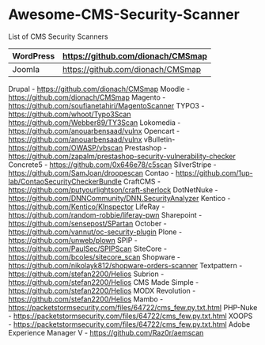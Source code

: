 # Awesome-CMS-Security-Scanner
List of CMS Security Scanners

| WordPress | https://github.com/dionach/CMSmap |
| --------- | --------------------------------- |
| Joomla | https://github.com/dionach/CMSmap |
Drupal - https://github.com/dionach/CMSmap
Moodle - https://github.com/dionach/CMSmap
Magento - https://github.com/soufianetahiri/MagentoScanner
TYPO3 - https://github.com/whoot/Typo3Scan
	      https://github.com/Webber89/TY3Scan
Lokomedia - https://github.com/anouarbensaad/vulnx
Opencart - https://github.com/anouarbensaad/vulnx
vBulletin- https://github.com/OWASP/vbscan
Prestashop - https://github.com/zapalm/prestashop-security-vulnerability-checker
Concrete5 - https://github.com/0x646e78/c5scan
SilverStripe - https://github.com/SamJoan/droopescan
Contao - https://github.com/1up-lab/ContaoSecurityCheckerBundle
CraftCMS -	https://github.com/putyourlightson/craft-sherlock
DotNetNuke - https://github.com/DNNCommunity/DNN.SecurityAnalyzer
Kentico -	https://github.com/Kentico/KInspector
LifeRay	- https://github.com/random-robbie/liferay-pwn
Sharepoint - https://github.com/sensepost/SPartan
October	- https://github.com/vannut/oc-security-plugin
Plone	- https://github.com/unweb/plown
SPIP	- https://github.com/PaulSec/SPIPScan
SiteCore -	https://github.com/bcoles/sitecore_scan
Shopware -	https://github.com/nikolayk812/shopware-orders-scanner
Textpattern	- https://github.com/stefan2200/Helios
Subrion -	https://github.com/stefan2200/Helios
CMS Made Simple -	https://github.com/stefan2200/Helios
MODX Revolution -	https://github.com/stefan2200/Helios
Mambo -	https://packetstormsecurity.com/files/64722/cms_few.py.txt.html
PHP-Nuke -	https://packetstormsecurity.com/files/64722/cms_few.py.txt.html
XOOPS	 - https://packetstormsecurity.com/files/64722/cms_few.py.txt.html
Adobe Experience Manager V - https://github.com/Raz0r/aemscan

